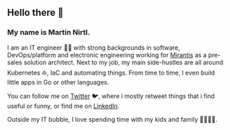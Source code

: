 ## Hello there 👋

### My name is Martin Nirtl.

I am an IT engineer 👨‍💻 with strong backgrounds in software, DevOps/platform and electronic engineering working for [Mirantis](https://www.mirantis.com/) as a pre-sales solution architect. Next to my job, my main side-hustles are all around Kubernetes ⛵, IaC and automating things. From time to time, I even build little apps in Go or other languages.

You can follow me on [Twitter](https://twitter.com/martinnirtl) 🐦, where i mostly retweet things that i find useful or funny, or find me on [LinkedIn](https://www.linkedin.com/in/martinnirtl/).

Outside my IT bubble, I love spending time with my kids and family 👨‍👩‍👦‍👦.
